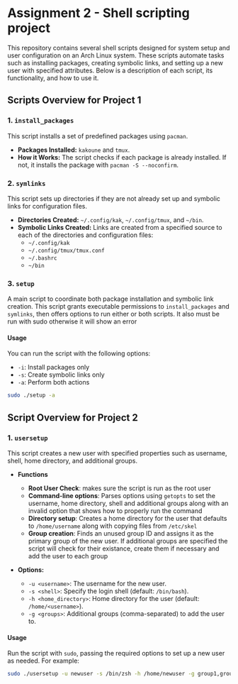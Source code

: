 # Assignment 2 - Shell scripting project

This repository contains several shell scripts designed for system setup and user configuration on an Arch Linux system. These scripts automate tasks such as installing packages, creating symbolic links, and setting up a new user with specified attributes. Below is a description of each script, its functionality, and how to use it.

## Scripts Overview for Project 1

### 1. `install_packages`
This script installs a set of predefined packages using `pacman`.

- **Packages Installed:** `kakoune` and `tmux`.
- **How it Works:** The script checks if each package is already installed. If not, it installs the package with `pacman -S --noconfirm`.

### 2. `symlinks`
This script sets up directories if they are not already set up and symbolic links for configuration files.

- **Directories Created:** `~/.config/kak`, `~/.config/tmux`, and `~/bin`.
- **Symbolic Links Created:** Links are created from a specified source to each of the directories and configuration files:
  - `~/.config/kak`
  - `~/.config/tmux/tmux.conf`
  - `~/.bashrc`
  - `~/bin`


### 3. `setup`
A main script to coordinate both package installation and symbolic link creation. This script grants executable permissions to `install_packages` and `symlinks`, then offers options to run either or both scripts. It also must be run with sudo otherwise it will show an error

#### Usage
You can run the script with the following options:
- `-i`: Install packages only
- `-s`: Create symbolic links only
- `-a`: Perform both actions



```bash
sudo ./setup -a
```

## Script Overview for Project 2

### 1. `usersetup`
This script creates a new user with specified properties such as username, shell, home directory, and additional groups. 

- **Functions**
  - **Root User Check**: makes sure the script is run as the root user
  - **Command-line options**: Parses options using `getopts` to set the username, home directory, shell and additional groups along with an invalid option that shows how to properly run the command
  - **Directory setup**: Creates a home directory for the user that defaults to `/home/username` along with copying files from `/etc/skel` 
  - **Group creation**: Finds an unused group ID and assigns it as the primary group of the new user. If additional groups are specified the script will check for their existance, create them if necessary and add the user to each group

- **Options:**
  - `-u <username>`: The username for the new user.
  - `-s <shell>`: Specify the login shell (default: `/bin/bash`).
  - `-h <home_directory>`: Home directory for the user (default: `/home/<username>`).
  - `-g <groups>`: Additional groups (comma-separated) to add the user to.

#### Usage
Run the script with `sudo`, passing the required options to set up a new user as needed. For example:
```bash
sudo ./usersetup -u newuser -s /bin/zsh -h /home/newuser -g group1,group2
```